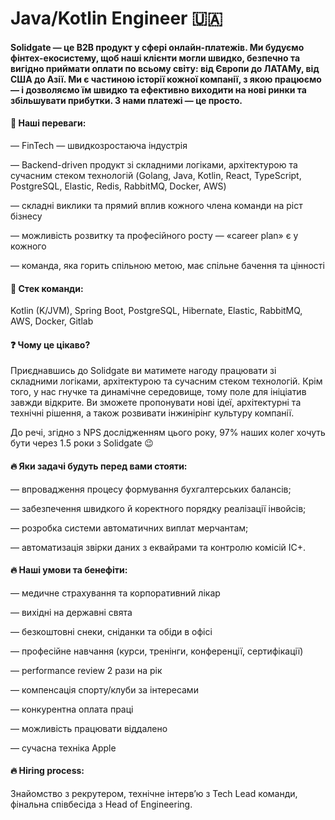 ## <h1> Java/Kotlin Engineer 🇺🇦 </h1> 
<h4> Solidgate — це В2В продукт у сфері онлайн-платежів. Ми будуємо фінтех-екосистему, щоб наші клієнти могли швидко, безпечно та вигідно приймати оплати по всьому світу: від Європи до ЛАТАМу, від США до Азії. Ми є частиною історії кожної компанії, з якою працюємо — і дозволяємо їм швидко та ефективно виходити на нові ринки та збільшувати прибутки. З нами платежі — це просто. </h4> 

#### &#128270; Наші переваги:
<p> — FinTech — швидкозростаюча індустрія </p>
<p> — Backend-driven продукт зі складними логіками, архітектурою та сучасним стеком технологій (Golang, Java, Kotlin, React, TypeScript, PostgreSQL, Elastic, Redis, RabbitMQ, Docker, AWS) </p>
<p> — складні виклики та прямий вплив кожного члена команди на ріст бізнесу </p>
<p> — можливість розвитку та професійного росту — «career plan» є у кожного </p>
<p> — команда, яка горить спільною метою, має спільне бачення та цінності </p>

#### &#128205; Стек команди: 
<p> Kotlin (K/JVM), Spring Boot, PostgreSQL, Hibernate, Elastic, RabbitMQ, AWS, Docker, Gitlab </p>

#### &#10067; Чому це цікаво?
<p> Приєднавшись до Solidgate ви матимете нагоду працювати зі складними логіками, архітектурою та сучасним стеком технологій. Крім того, у нас гнучке та динамічне середовище, тому поле для ініціатив завжди відкрите. Ви зможете пропонувати нові ідеї, архітектурні та технічні рішення, а також розвивати інжинірінг культуру компанії. </p>

<p> До речі, згідно з NPS дослідженням цього року, 97% наших колег хочуть бути через 1.5 роки з Solidgate 😉 <p>

#### &#128293; Яки задачі будуть перед вами стояти:
<p> — впровадження процесу формування бухгалтерських балансів; <p>
<p> — забезпечення швидкого й коректного порядку реалізації інвойсів; <p>
<p> — розробка системи автоматичних виплат мерчантам; <p>
<p> — автоматизація звірки даних з еквайрами та контролю комісій IC+. <p>

#### &#128293; Наші умови та бенефіти:
<p> — медичне страхування та корпоративний лікар <p>
<p> — вихідні на державні свята <p>
<p> — безкоштовні снеки, сніданки та обіди в офісі <p>
<p> — професійне навчання (курси, тренінги, конференції, сертифікації) <p>
<p> — performance review 2 рази на рік <p>
<p> — компенсація спорту/клуби за інтересами <p>
<p> — конкурентна оплата праці <p>
<p> — можливість працювати віддалено <p>
<p> — сучасна техніка Apple

#### &#128293; Hiring process:
<p> Знайомство з рекрутером, технічне інтервʼю з Tech Lead команди, фінальна співбесіда з Head of Engineering. <p>


